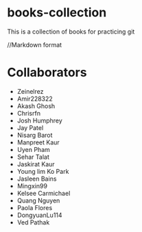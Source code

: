 # books-collection
This is a collection of books for practicing git

//Markdown format 

# Collaborators 
* Zeinelrez
* Amir228322
* Akash Ghosh
* Chrisrfn
* Josh Humphrey
* Jay Patel
* Nisarg Barot
* Manpreet Kaur
* Uyen Pham
* Sehar Talat
* Jaskirat Kaur
* Young lim Ko Park
* Jasleen Bains
* Mingxin99
* Kelsee Carmichael
* Quang Nguyen
* Paola Flores
* DongyuanLu114
* Ved Pathak
